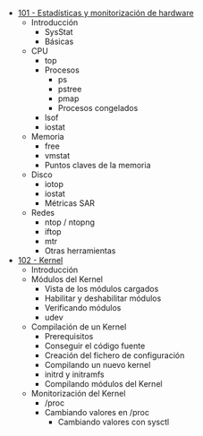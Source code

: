 - [101 - Estadísticas y monitorización de hardware](101_Estadísticas_Hardware.md)
	- Introducción
		- SysStat
		- Básicas
	- CPU
		- top
		- Procesos
			- ps
			- pstree
			- pmap
			- Procesos congelados
		- lsof
		- iostat
	- Memoria
		- free
		- vmstat
		- Puntos claves de la memoria
	- Disco
		- iotop
		- iostat
		- Métricas SAR
	- Redes
		- ntop / ntopng
		- iftop
		- mtr
		- Otras herramientas
- [102 - Kernel](102_Kernel.md)
	- Introducción
	- Módulos del Kernel
		- Vista de los módulos cargados
		- Habilitar y deshabilitar módulos
		- Verificando módulos
		- udev
	- Compilación de un Kernel
		- Prerequisitos
		- Conseguir el código fuente
		- Creación del fichero de configuración
		- Compilando un nuevo kernel
		- initrd y initramfs
		- Compilando módulos del Kernel
	- Monitorización del Kernel
		- /proc
		- Cambiando valores en /proc
			- Cambiando valores con sysctl